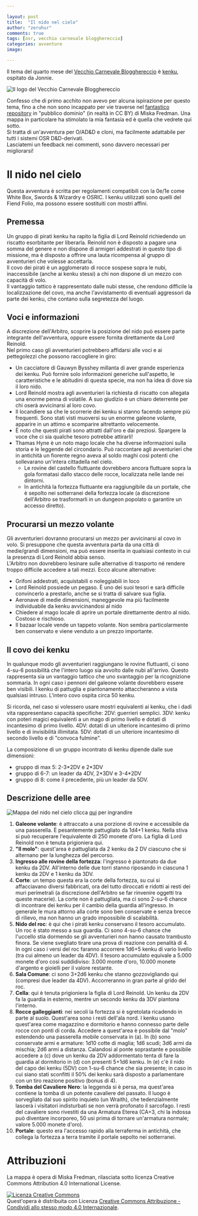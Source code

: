 ```yaml
---

layout: post
title:  "Il nido nel cielo"
author: "zeruhur"
comments: true
tags: [osr, vecchio carnevale blogghereccio]
categories: avventure
image:

---
```


Il tema del quarto mese del [Vecchio Carnevale Blogghereccio](https://oicn.icu/2021/Vecchio-Carnevale-Blogghereccio/) è [kenku](https://write.as/jonnie/nel-polo-delle-liberta-ci-sono-i-falchi-e-le-colombe-me-il-denominatore), ospitato da Jonnie.  

![Il logo del Vecchio Carnevale Blogghereccio](https://i.imgur.com/yF1KpYD.jpg)

Confesso che di primo acchito non avevo per alcuna ispirazione per questo tema, fino a che non sono incappato per vie traverse nel [fantastico repository](http://www.miskasmaps.com/public-domain-maps/) in "pubblico dominio" (in realtà in CC BY) di Miska Fredman. Una mappa in particolare ha stimolato la mia fantasia ed è quella che vedrete qui sotto.  
Si tratta di un'avventura per O/AD&D e cloni, ma facilmente adattabile per tutti i sistemi OSR D&D-derivati.  
Lasciatemi un feedback nei commenti, sono davvero necessari per migliorarsi!  

# Il nido nel cielo

Questa avventura è scritta per regolamenti compatibili con la 0e/1e come White Box, Swords & Wizardry e OSRIC. I kenku utilizzati sono quelli del Fiend Folio, ma possono essere sostituiti con mostri affini.

## Premessa
Un gruppo di pirati kenku ha rapito la figlia di Lord Reinold richiedendo un riscatto esorbitante per liberarla. Reinold non è disposto a pagare una somma del genere e non dispone di armigeri addestrati in questo tipo di missione, ma è disposto a offrire una lauta ricompensa al gruppo di avventurieri che volesse accettarla.  
Il covo dei pirati è un agglomerato di rocce sospese sopra le nubi, inaccessibile (anche ai kenku stessi) a chi non dispone di un mezzo con capacità di volo.  
Il vantaggio tattico è rappresentato dalle nubi stesse, che rendono difficile la localizzazione del covo, ma anche l'avvistamento di eventuali aggressori da parte dei kenku, che contano sulla segretezza del luogo.

## Voci e informazioni
A discrezione dell'Arbitro, scoprire la posizione del nido può essere parte integrante dell'avventura, oppure essere fornita direttamente da Lord Reinold.  
Nel primo caso gli avventurieri potrebbero affidarsi alle voci e ai pettegolezzi che possono raccogliere in giro:

- Un cacciatore di Gauwyn Bysshey millanta di aver grande esperienza dei kenku. Può fornire solo informazioni generiche sull'aspetto, le caratteristiche e le abitudini di questa specie, ma non ha idea di dove sia il loro nido.
- Lord Reinold mostra agli avventurieri la richiesta di riscatto con allegata una enorme penna di volatile. A suo giudizio è un chiaro deterrente per chi oserà avvicinarsi al loro covo.
- Il locandiere sa che le scorrerie dei kenku si stanno facendo sempre più frequenti. Sono stati visti muoversi su un enorme galeone volante, apparire in un attimo e scomparire altrettanto velocemente. 
- È noto che questi pirati sono attratti dall'oro e dai preziosi. Spargere la voce che ci sia qualche tesoro potrebbe attirarli!
- Thamas Hyne è un noto mago locale che ha diverse informazioni sulla storia e le leggende del circondario. Può raccontare agli avventurieri che in antichità un fiorente regno aveva al soldo maghi così potenti che sollevarano un'intera cittadella nel cielo. 
   - Le rovine del castello fluttuante dovrebbero ancora fluttuare sopra la gola formatasi dallo stacco delle rocce, localizzata nelle lande nei dintorni.
   - In antichità la fortezza fluttuante era raggiungibile da un portale, che è sepolto nei sotterranei della fortezza locale (a discrezione dell'Arbitro se trasformarli in un dungeon popolato o garantire un accesso diretto).

## Procurarsi un mezzo volante
Gli avventurieri dovranno procurarsi un mezzo per avvicinarsi al covo in volo. Si presuppone che questa avventura parta da una città di medie/grandi dimensioni, ma può essere inserita in qualsiasi contesto in cui la presenza di Lord Reinold abbia senso.  
L'Arbitro non dovrebbero lesinare sulle alternative di trasporto né rendere troppo difficile accedere a tali mezzi. Ecco alcune alternative:

- Grifoni addestrati, acquistabili o noleggiabili in loco
- Lord Reinold possiede un pegaso. È uno dei suoi tesori e sarà difficile convincerlo a prestarlo, anche se si tratta di salvare sua figlia.
- Aeronave di medie dimensioni, maneggevole ma più facilmente individuabile da kenku avvicinandosi al nido
- Chiedere al mago locale di aprire un portale direttamente dentro al nido. Costoso e rischioso.
- Il bazaar locale vende un tappeto volante. Non sembra particolarmente ben conservato e viene venduto a un prezzo importante.

## Il covo dei kenku
In qualunque modo gli avventurieri raggiungano le rovine fluttuanti, ci sono 4-su-6 possibilità che l'intero luogo sia avvolto dalle nubi all'arrivo. Questo rappresenta sia un vantaggio tattico che uno svantaggio per la ricognizione sommaria. In ogni caso i pennoni del galeone volante dovrebbero essere ben visibili.
I kenku di pattuglia e piantonamento attaccheranno a vista qualsiasi intruso. L'intero covo ospita circa 50 kenku.

Si ricorda, nel caso si volessero usare mostri equivalenti ai kenku, che i dadi vita rappresentano capacità specifiche:
2DV: guerrieri semplici.
3DV: kenku con poteri magici equivalenti a un mago di primo livello e dotati di incantesimo di primo livello.
4DV: dotati di un ulteriore incantesimo di primo livello e di invisibilità illimitata.
5DV: dotati di un ulteriore incantesimo di secondo livello e di "convoca fulmine".

La composizione di un gruppo incontrato di kenku dipende dalle sue dimensioni:
- gruppo di max 5: 2-3\*2DV e 2\*3DV
- gruppo di 6-7: un leader da 4DV, 2\*3DV e 3-4\*2DV
- gruppo di 8: come il precedente, più un leader da 5DV.

## Descrizione delle aree

![Mappa del nido nel cielo](https://i.imgur.com/ITak5gV.jpg)
clicca [qui](https://i.imgur.com/ITak5gV.jpg) per ingrandire

1. **Galeone volante**: è attraccato a una porzione di rovine e accessibile da una passerella. È pesantemente pattugliato da 1d4+1 kenku. Nella stiva si può recuperare l'equivalente di 250 monete d'oro. La figlia di Lord Reinold non è tenuta prigioniera qui.
2. **"Il molo"**: quest'area è pattugliata da 2 kenku da 2 DV ciascuno che si alternano per la lunghezza del percorso.
3. **Ingresso alle rovine della fortezza**: l'ingresso è piantonato da due kenku da 2DV. All'interno delle due torri stanno riposando in ciascuna 1 kenku da 2DV e 1 kenku da 3DV. 
4. **Corte**: un tempo questa era la corte della fortezza, su cui si affacciavano diversi fabbricati, ora del tutto diroccati e ridotti ai resti dei muri perimetrali (a discrezione dell'Arbitro se far rinvenire oggetti tra queste macerie). La corte non è pattugliata, ma ci sono 2-su-6 chance di incontrare dei kenku per il cambio della guardia all'ingresso. In generale le mura attorno alla corte sono ben conservate e senza brecce di rilievo, ma non hanno un grado impossibile di scalabilità.
5. **Nido del roc**: è qui che i pirati kenku conservano il tesoro accumulato. Un roc è stato messo a sua guardia. Ci sono 4-su-6 chance che l'uccello stia dormendo se gli avventurieri non hanno causato trambusto finora. Se viene svegliato tirare una prova di reazione con penalità di 4. In ogni caso i versi del roc faranno accorrere 1d6+5 kenku di vario livello (tra cui almeno un leader da 4DV). Il tesoro accumulato equivale a 5.000 monete d'oro così suddidiviso: 3.000 monte d'oro, 10.000 monete d'argento e gioielli per il valore restante.
6. **Sala Comune**: ci sono 3+2d6 kenku che stanno gozzovigliando qui (compresi due leader da 4DV). Accorreranno in gran parte al grido del roc.
7. **Cella**: qui è tenuta prigioniera la figlia di Lord Reinold. Un kenku da 2DV fa la guardia in esterno, mentre un secondo kenku da 3DV piantona l'interno.
8. **Rocce galleggianti**: nei secoli la fortezza si è sgretolata ricadendo in parte al suolo. Quest'area sono i resti dell'ala nord. I kenku usano quest'area come magazzino e dormitorio e hanno connesso parte delle rocce con ponti di corda. Accedere a quest'area è possibile dal "molo" estendendo una passerella mobile conservata in (a). In (b) sono conservate armi e armature: 1d10 cotte di maglia; 1d6 scudi; 3d6 armi da mischia; 2d6 armi a distanza. Calandosi al ponte soprastante e possibile accedere a (c) dove un kenku da 2DV addormentato tenta di fare la guardia al dormitorio in (d) con presenti 5+1d6 kenku. In (e) c'è il nido del capo dei kenku (5DV) con 1-su-6 chance che sia presente; in caso in cui siano stati sconfitti il 50% dei kenku sarà disposto a parlamentare con un tiro reazione positivo (bonus di 4). 
9. **Tomba del Cavaliere Nero**: la leggenda si è persa, ma quest'area contiene la tomba di un potente cavaliere del passato. Il luogo è sorvegliato dal suo spirito inquieto (un Wraith), che tedenzialmente lascerà i visitatori indisturbati se non verrà profonato il sarcofago. I resti del cavaliere sono rivestiti da una Armatura Eterea (CA+3, chi la indossa può diventare incorporeo, 50 usi prima di tornare un'armatura normale; valore 5.000 monete d'oro).
10. **Portale**: questo era l'accesso rapido alla terraferma in antichità, che collega la fortezza a terra tramite il portale sepolto nei sotterranei.

# Attribuzioni
La mappa è opera di Miska Fredman, rilasciata sotto licenza Creative Commons Attribution 4.0 International License.

<a rel="license" href="http://creativecommons.org/licenses/by-sa/4.0/"><img alt="Licenza Creative Commons" style="border-width:0" src="https://i.creativecommons.org/l/by-sa/4.0/88x31.png" /></a><br />Quest'opera è distribuita con Licenza <a rel="license" href="http://creativecommons.org/licenses/by-sa/4.0/">Creative Commons Attribuzione - Condividi allo stesso modo 4.0 Internazionale</a>.